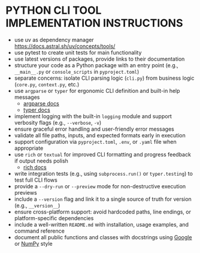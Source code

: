 # PYTHON CLI TOOL IMPLEMENTATION INSTRUCTIONS

- use uv as dependency manager https://docs.astral.sh/uv/concepts/tools/
- use pytest to create unit tests for main functionality
- use latest versions of packages, provide links to their documentation
- structure your code as a Python package with an entry point (e.g., `__main__.py` or `console_scripts` in `pyproject.toml`)
- separate concerns: isolate CLI parsing logic (`cli.py`) from business logic (`core.py`, `context.py`, etc.)
- use `argparse` or `typer` for ergonomic CLI definition and built-in help messages  
  - [argparse docs](https://docs.python.org/3/library/argparse.html)  
  - [typer docs](https://typer.tiangolo.com/)
- implement logging with the built-in `logging` module and support verbosity flags (e.g., `--verbose`, `-v`)
- ensure graceful error handling and user-friendly error messages
- validate all file paths, inputs, and expected formats early in execution
- support configuration via `pyproject.toml`, `.env`, or `.yaml` file when appropriate
- use `rich` or `textual` for improved CLI formatting and progress feedback if output needs polish
  - [rich docs](https://rich.readthedocs.io/)
- write integration tests (e.g., using `subprocess.run()` or `typer.testing`) to test full CLI flows
- provide a `--dry-run` or `--preview` mode for non-destructive execution previews
- include a `--version` flag and link it to a single source of truth for version (e.g., `__version__`)
- ensure cross-platform support: avoid hardcoded paths, line endings, or platform-specific dependencies
- include a well-written `README.md` with installation, usage examples, and command reference
- document all public functions and classes with docstrings using [Google](https://google.github.io/styleguide/pyguide.html) or [NumPy](https://numpydoc.readthedocs.io/en/latest/format.html) style
